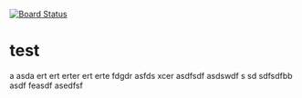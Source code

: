[![Board Status](https://codedev.ms/chench/8cdfff78-624f-4141-a13e-3e1648b30d67/0218d2f7-7b57-4827-99aa-6ac51d80325e/_apis/work/boardbadge/e057f9ec-8729-4691-90a7-64b84df44cd5)](https://codedev.ms/chench/8cdfff78-624f-4141-a13e-3e1648b30d67/_boards/board/t/0218d2f7-7b57-4827-99aa-6ac51d80325e/Microsoft.RequirementCategory)
# test
a
asda
ert
ert
erter
ert
erte
fdgdr
asfds
xcer
asdfsdf
asdswdf
s
sd
sdfsdfbb
asdf
feasdf
asedfsf
